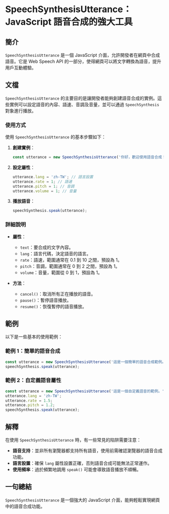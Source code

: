 <!--
Meta Description: # SpeechSynthesisUtterance：JavaScript 語音合成的強大工具 ## 簡介 `SpeechSynthesisUtterance` 是一個 JavaScript 介面，允許開發者在網頁中合成語音。它是 Web Speech API 的一部分，使得網頁可以將文字轉換為語音...
Meta Keywords: utterance, speechsynthesisutterance, javascript, speechsynthesis, lang
-->

# SpeechSynthesisUtterance：JavaScript 語音合成的強大工具

## 簡介
`SpeechSynthesisUtterance` 是一個 JavaScript 介面，允許開發者在網頁中合成語音。它是 Web Speech API 的一部分，使得網頁可以將文字轉換為語音，提升用戶互動體驗。

## 文檔
`SpeechSynthesisUtterance` 的主要目的是讓開發者能夠創建語音合成的實例。這些實例可以設定語音的內容、語速、音調及音量，並可以通過 `SpeechSynthesis` 對象進行播放。

### 使用方式
使用 `SpeechSynthesisUtterance` 的基本步驟如下：

1. **創建實例**：
   ```javascript
   const utterance = new SpeechSynthesisUtterance('你好，歡迎使用語音合成！');
   ```

2. **設定屬性**：
   ```javascript
   utterance.lang = 'zh-TW'; // 語言設置
   utterance.rate = 1; // 語速
   utterance.pitch = 1; // 音調
   utterance.volume = 1; // 音量
   ```

3. **播放語音**：
   ```javascript
   speechSynthesis.speak(utterance);
   ```

### 詳細說明
- **屬性**：
  - `text`：要合成的文字內容。
  - `lang`：語言代碼，決定語音的語言。
  - `rate`：語速，範圍通常在 0.1 到 10 之間，預設為 1。
  - `pitch`：音調，範圍通常在 0 到 2 之間，預設為 1。
  - `volume`：音量，範圍從 0 到 1，預設為 1。

- **方法**：
  - `cancel()`：取消所有正在播放的語音。
  - `pause()`：暫停語音播放。
  - `resume()`：恢復暫停的語音播放。

## 範例
以下是一些基本的使用範例：

### 範例 1：簡單的語音合成
```javascript
const utterance = new SpeechSynthesisUtterance('這是一個簡單的語音合成範例。');
speechSynthesis.speak(utterance);
```

### 範例 2：自定義語音屬性
```javascript
const utterance = new SpeechSynthesisUtterance('這是一個自定義語音的範例。');
utterance.lang = 'zh-TW';
utterance.rate = 1.5;
utterance.pitch = 1.2;
speechSynthesis.speak(utterance);
```

## 解釋
在使用 `SpeechSynthesisUtterance` 時，有一些常見的陷阱需要注意：

- **語音支持**：並非所有瀏覽器都支持所有語音，使用前需確認瀏覽器的語音合成功能。
- **語言設置**：確保 `lang` 屬性設置正確，否則語音合成可能無法正常運作。
- **使用頻率**：過於頻繁地調用 `speak()` 可能會導致語音播放不順暢。

## 一句總結
`SpeechSynthesisUtterance` 是一個強大的 JavaScript 介面，能夠輕鬆實現網頁中的語音合成功能。